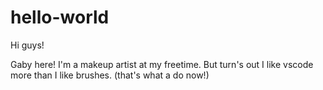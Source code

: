 # hello-world

Hi guys!

Gaby here! I'm a makeup artist at my freetime. But turn's out I like vscode more than I like brushes. (that's what a do now!)
